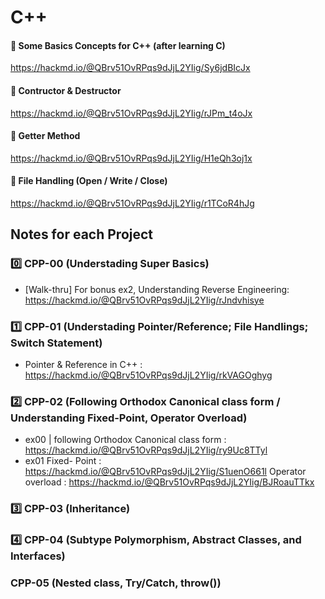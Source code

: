 # C++

#### 📌 Some Basics Concepts for C++ (after learning C)
https://hackmd.io/@QBrv51OvRPqs9dJjL2YIig/Sy6jdBIcJx

#### 📌 Contructor & Destructor
https://hackmd.io/@QBrv51OvRPqs9dJjL2YIig/rJPm_t4oJx

#### 📌 Getter Method
https://hackmd.io/@QBrv51OvRPqs9dJjL2YIig/H1eQh3oj1x

#### 📌 File Handling (Open / Write / Close)
https://hackmd.io/@QBrv51OvRPqs9dJjL2YIig/r1TCoR4hJg

## Notes for each Project

### 0️⃣ CPP-00 (Understading Super Basics)
+ [Walk-thru] For bonus ex2, Understanding Reverse Engineering:
https://hackmd.io/@QBrv51OvRPqs9dJjL2YIig/rJndvhisye

### 1️⃣ CPP-01 (Understading Pointer/Reference; File Handlings; Switch Statement)
+ Pointer & Reference in C++ : https://hackmd.io/@QBrv51OvRPqs9dJjL2YIig/rkVAGOghyg

### 2️⃣ CPP-02 (Following Orthodox Canonical class form / Understanding Fixed-Point, Operator Overload)

+ ex00 | following Orthodox Canonical class form : https://hackmd.io/@QBrv51OvRPqs9dJjL2YIig/ry9Uc8TTyl
+ ex01
  Fixed- Point : https://hackmd.io/@QBrv51OvRPqs9dJjL2YIig/S1uenO661l
  Operator overload : https://hackmd.io/@QBrv51OvRPqs9dJjL2YIig/BJRoauTTkx


### 3️⃣ CPP-03 (Inheritance)

### 4️⃣ CPP-04 (Subtype Polymorphism, Abstract Classes, and Interfaces)

###  CPP-05 (Nested class, Try/Catch, throw())

